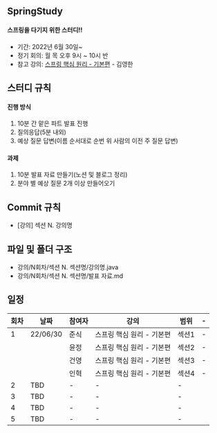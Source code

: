 ## SpringStudy
#### 스프링을 다기지 위한 스터디!!

- 기간: 2022년 6월 30일~
- 정기 회의: 월 목 오후 9시 ~ 10시 반
- 참고 강의: [스프링 핵심 원리 - 기본편](https://www.inflearn.com/course/%EC%8A%A4%ED%94%84%EB%A7%81-%ED%95%B5%EC%8B%AC-%EC%9B%90%EB%A6%AC-%EA%B8%B0%EB%B3%B8%ED%8E%B8/dashboard) - 김영한

## 스터디 규칙
#### 진행 방식
1. 10분 간 맡은 파트 발표 진행
2. 질의응답(5분 내외)
3. 예상 질문 답변(이름 순서대로 순번 위 사람의 이전 주 질문 답변)
#### 과제
1. 10분 발표 자료 만들기(노션 및 블로그 정리)
2. 분야 별 예상 질문 2개 이상 만들어오기

## Commit 규칙
* [강의] 섹션 N. 강의명
## 파일 및 폴더 구조
* 강의/N회차/섹션 N. 섹션명/강의명.java
* 강의/N회차/섹션 N. 섹션명/발표 자료.md



## 일정

| 회차 | 날짜 | 참여자 | 강의 | 범위 | - | 
| --- | --- | --- | --- |--- | --- |
| 1 | 22/06/30 | 준식 | 스프링 핵심 원리 - 기본편 | 섹션1 | - |
|   |          | 윤정 | 스프링 핵심 원리 - 기본편 | 섹션2 | - |
|   |          | 건영 | 스프링 핵심 원리 - 기본편 | 섹션3 | - |
|   |          | 인혁 | 스프링 핵심 원리 - 기본편 | 섹션4 | - |
2 | TBD | - | - | - |  
3 | TBD | - | - | - |  
4 | TBD | - | - | - |  
5 | TBD | - | - | - |  
